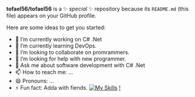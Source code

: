 

**tofael56/tofael56** is a ✨ _special_ ✨ repository because its `README.md` (this file) appears on your GitHub profile.

Here are some ideas to get you started:

- 🔭 I’m currently working on C# .Net
- 🌱 I’m currently learning DevOps.
- 👯 I’m looking to collaborate on promrammers.
- 🤔 I’m looking for help with new programmer.
- 💬 Ask me about software development with C# .Net
- 📫 How to reach me: ...
- 😄 Pronouns: ...
- ⚡ Fun fact: Adda with fiends.
[![My Skills](https://skills.thijs.gg/icons?i=docker,js,html,css,wasm)](https://skills.thijs.gg)
[!](https://img.shields.io/badge/Oracle-F80000?style=for-the-badge&logo=oracle&logoColor=black)


